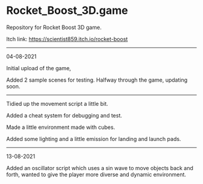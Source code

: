 # Rocket_Boost_3D.game
 Repository for Rocket Boost 3D game.
 
 Itch link: https://scientist859.itch.io/rocket-boost
 
 -----------------------------------------------------------
 
  04-08-2021

Initial upload of the game,

Added 2 sample scenes for testing.
Halfway through the game, updating soon.

-----------------------------------------------------------

Tidied up the movement script a little bit.

Added a cheat system for debugging and test.

Made a little environment made with cubes.

Added some lighting and a little emission for landing and launch pads.

-----------------------------------------------------------

 13-08-2021

Added an oscillator script which uses a sin wave to move objects back and forth, wanted to give
the player more diverse and dynamic environment.
